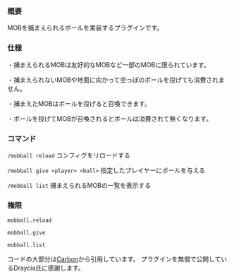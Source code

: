 ### 概要
MOBを捕まえられるボールを実装するプラグインです。

### 仕様
・捕まえられるMOBは友好的なMOBなど一部のMOBに限られています。

・捕まえられないMOBや地面に向かって空っぽのボールを投げても消費されません。

・捕まえたMOBはボールを投げると召喚できます。

・ボールを投げてMOBが召喚されるとボールは消費されて無くなります。

### コマンド
`/mobball reload` コンフィグをリロードする

`/mobball give <player> <ball>` 指定したプレイヤーにボールを与える

`/mobball list` 捕まえられるMOBの一覧を表示する

### 権限
`mobball.reload`

`mobball.give`

`mobball.list`

コードの大部分は[Carbon](https://github.com/Hexaoxide/Carbon)から引用しています。
プラグインを無償で公開しているDraycia氏に感謝します。
